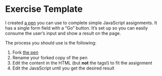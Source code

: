 # Exercise Template

I created [a pen](http://codepen.io/segdeha/pen/dXMjYe) you can use to complete simple JavaScript assignments. It has a single form field with a “Go” button. It’s set up so you can easily consume the user’s input and show a result on the page.

The process you should use is the following:

1. Fork [the pen](http://codepen.io/segdeha/pen/dXMjYe)
1. Rename your forked copy of the pen
1. Edit the content in the HTML (but **not** the tags!) to fit the assignment
1. Edit the JavaScript until you get the desired result
